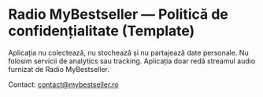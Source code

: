 # Radio MyBestseller — Politică de confidențialitate (Template)

Aplicația nu colectează, nu stochează și nu partajează date personale. 
Nu folosim servicii de analytics sau tracking. Aplicația doar redă streamul audio furnizat de Radio MyBestseller.

Contact: contact@mybestseller.ro
